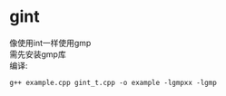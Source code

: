 # gint
像使用int一样使用gmp<br>
需先安装gmp库<br>
编译:
```dash
g++ example.cpp gint_t.cpp -o example -lgmpxx -lgmp
```
